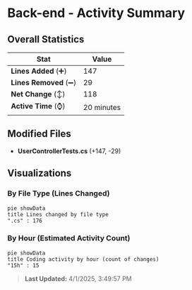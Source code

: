 # Back-end - Activity Summary 

## Overall Statistics

| Stat                   | Value                                                             |
| ---------------------- | ----------------------------------------------------------------- |
| **Lines Added** (➕)   | 147                                          |
| **Lines Removed** (➖) | 29                                        |
| **Net Change** (↕)    | 118                |
| **Active Time** (⌚)   | 20 minutes |


## Modified Files
- **UserControllerTests.cs** (+147, -29)

## Visualizations

### By File Type (Lines Changed)

```mermaid
pie showData
title Lines changed by file type
".cs" : 176
```

### By Hour (Estimated Activity Count)

```mermaid
pie showData
title Coding activity by hour (count of changes)
"15h" : 15
```


> **Last Updated:** 4/1/2025, 3:49:57 PM